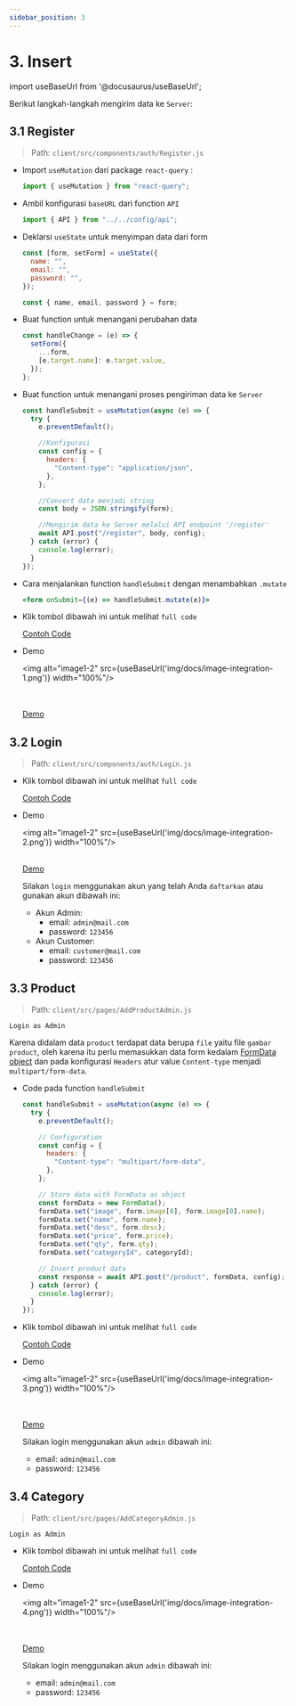 ```yaml
---
sidebar_position: 3
---
```


# 3. Insert

import useBaseUrl from '@docusaurus/useBaseUrl';

Berikut langkah-langkah mengirim data ke `Server`:

## 3.1 Register

> Path: `client/src/components/auth/Register.js`

- Import `useMutation` dari package `react-query` :

  ```js
  import { useMutation } from "react-query";
  ```

- Ambil konfigurasi `baseURL` dari function `API`

  ```js
  import { API } from "../../config/api";
  ```

- Deklarsi `useState` untuk menyimpan data dari form

  ```js {1-5,7}
  const [form, setForm] = useState({
    name: "",
    email: "",
    password: "",
  });

  const { name, email, password } = form;
  ```

- Buat function untuk menangani perubahan data

  ```js
  const handleChange = (e) => {
    setForm({
      ...form,
      [e.target.name]: e.target.value,
    });
  };
  ```

- Buat function untuk menangani proses pengiriman data ke `Server`

  ```js
  const handleSubmit = useMutation(async (e) => {
    try {
      e.preventDefault();

      //Konfigurasi
      const config = {
        headers: {
          "Content-type": "application/json",
        },
      };

      //Convert data menjadi string
      const body = JSON.stringify(form);

      //Mengirim data ke Server melalui API endpoint '/register'
      await API.post("/register", body, config);
    } catch (error) {
      console.log(error);
    }
  });
  ```

- Cara menjalankan function `handleSubmit` dengan menambahkan `.mutate`

  ```jsx
  <form onSubmit={(e) => handleSubmit.mutate(e)}>
  ```

- Klik tombol dibawah ini untuk melihat `full code`

    <a class="btn-example-code" href="https://github.com/demo-dumbways/ebook-code-results-stage-2-integration-frontend/blob/main/src/components/auth/Register.js">
    Contoh Code
    </a>

- Demo

  <img alt="image1-2" src={useBaseUrl('img/docs/image-integration-1.png')} width="100%"/>

  <br />
  <br />

    <a class="btn-demo" href="https://ebook-code-results-stage-2-integration-frontend-ruby.vercel.app/auth">
    Demo
    </a>

## 3.2 Login

> Path: `client/src/components/auth/Login.js`

- Klik tombol dibawah ini untuk melihat `full code`

    <a class="btn-example-code" href="https://github.com/demo-dumbways/ebook-code-results-stage-2-integration-frontend/blob/main/src/components/auth/Login.js">
    Contoh Code
    </a>

- Demo

  <img alt="image1-2" src={useBaseUrl('img/docs/image-integration-2.png')} width="100%"/>
  <br />
  <br />

  <a class="btn-demo" href="https://ebook-code-results-stage-2-integration-frontend-ruby.vercel.app/auth">
  Demo
  </a>

  Silakan `login` menggunakan akun yang telah Anda `daftarkan` atau gunakan akun dibawah ini:

  - Akun Admin:
    - email: `admin@mail.com`
    - password: `123456`
  - Akun Customer:
    - email: `customer@mail.com`
    - password: `123456`


## 3.3 Product

> Path: `client/src/pages/AddProductAdmin.js`

`Login as Admin`

Karena didalam data `product` terdapat data berupa `file` yaitu file `gambar product`, oleh karena itu perlu memasukkan data form kedalam [FormData object](https://developer.mozilla.org/en-US/docs/Web/API/FormData/Using_FormData_Objects) dan pada konfigurasi `Headers` atur value `Content-type` menjadi `multipart/form-data`.

- Code pada function `handleSubmit`

  ```js {6-10,13-19,22}
  const handleSubmit = useMutation(async (e) => {
    try {
      e.preventDefault();

      // Configuration
      const config = {
        headers: {
          "Content-type": "multipart/form-data",
        },
      };

      // Store data with FormData as object
      const formData = new FormData();
      formData.set("image", form.image[0], form.image[0].name);
      formData.set("name", form.name);
      formData.set("desc", form.desc);
      formData.set("price", form.price);
      formData.set("qty", form.qty);
      formData.set("categoryId", categoryId);

      // Insert product data
      const response = await API.post("/product", formData, config);
    } catch (error) {
      console.log(error);
    }
  });
  ```

- Klik tombol dibawah ini untuk melihat `full code`

    <a class="btn-example-code" href="https://github.com/demo-dumbways/ebook-code-results-stage-2-integration-frontend/blob/main/src/pages/AddProductAdmin.js">
    Contoh Code
    </a>

- Demo

  <img alt="image1-2" src={useBaseUrl('img/docs/image-integration-3.png')} width="100%"/>

    <br />
  <br />

    <a class="btn-demo" href="https://ebook-code-results-stage-2-integration-frontend-ruby.vercel.app/add-product">
    Demo
    </a>

    Silakan login menggunakan akun `admin` dibawah ini:
    - email: `admin@mail.com`
    - password: `123456`

## 3.4 Category

> Path: `client/src/pages/AddCategoryAdmin.js`

`Login as Admin`

- Klik tombol dibawah ini untuk melihat `full code`

    <a class="btn-example-code" href="https://github.com/demo-dumbways/ebook-code-results-stage-2-integration-frontend/blob/main/src/pages/AddCategoryAdmin.js">
    Contoh Code
    </a>

- Demo

  <img alt="image1-2" src={useBaseUrl('img/docs/image-integration-4.png')} width="100%"/>

    <br />
    <br />

    <a class="btn-demo" href="https://ebook-code-results-stage-2-integration-frontend-ruby.vercel.app/add-product">
    Demo
    </a>

    Silakan login menggunakan akun `admin` dibawah ini:
    - email: `admin@mail.com`
    - password: `123456`
